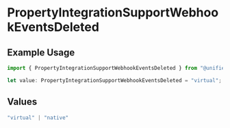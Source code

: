 # PropertyIntegrationSupportWebhookEventsDeleted

## Example Usage

```typescript
import { PropertyIntegrationSupportWebhookEventsDeleted } from "@unified-api/typescript-sdk/sdk/models/shared";

let value: PropertyIntegrationSupportWebhookEventsDeleted = "virtual";
```

## Values

```typescript
"virtual" | "native"
```